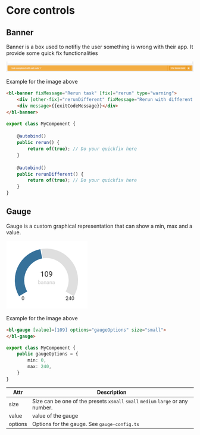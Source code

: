 # Core controls

## Banner

Banner is a box used to notifiy the user something is wrong with their app. It provide some quick fix functionalities

![](banner.png)

Example for the image above

```html
<bl-banner fixMessage="Rerun task" [fix]="rerun" type="warning">
    <div [other-fix]="rerunDifferent" fixMessage="Rerun with different attributes"></div>
    <div message>{{exitCodeMessage}}</div>
</bl-banner>
```

```typescript
export class MyComponent {

    @autobind()
    public rerun() {
        return of(true); // Do your quickfix here
    }

    @autobind()
    public rerunDifferent() {
        return of(true); // Do your quickfix here
    }
}
```

## Gauge
Gauge is a custom graphical representation that can show a min, max and a value.

![](gauge.png)

Example for the image above

```html
<bl-gauge [value]=[109] options="gaugeOptions" size="small">
</bl-gauge>
```

```typescript
export class MyComponent {
    public gaugeOptions = {
        min: 0,
        max: 240,
    }
}
```
| Attr    | Description                                                                                                                  |
|---------|------------------------------------------------------------------------------------------------------------------------------|
| size    | Size can be one of the presets `xsmall` `small` `medium` `large` or any number.                                              |
| value   | value of the gauge                                                                                                           |
| options | Options for the gauge. See `gauge-config.ts`                                                                                 |
